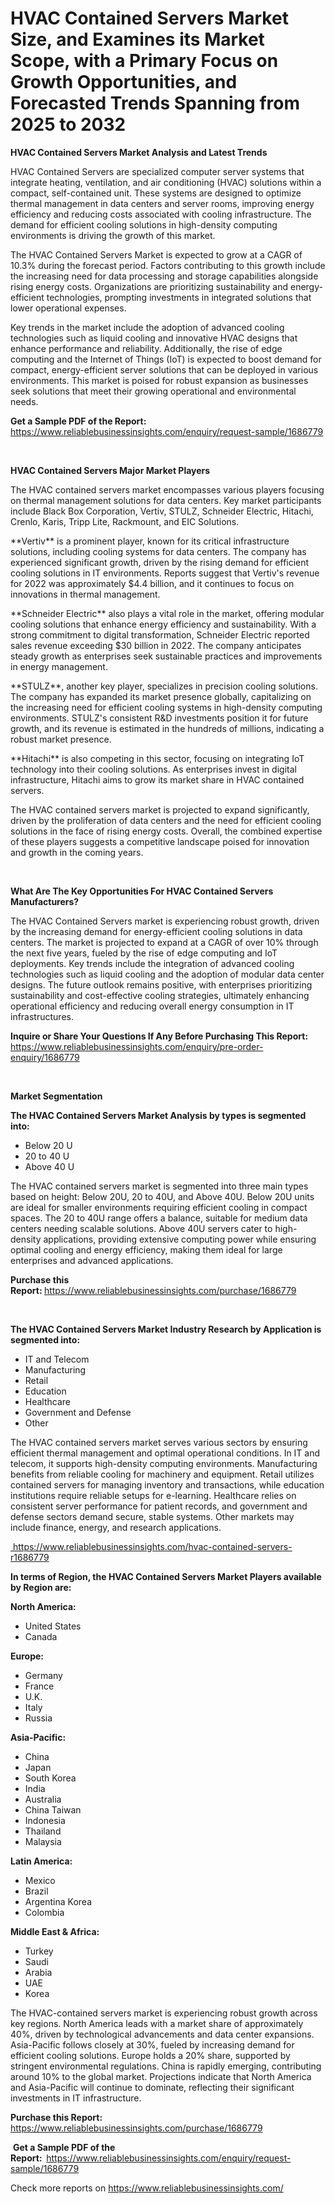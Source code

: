 <p><h1>HVAC Contained Servers Market Size, and Examines its Market Scope, with a Primary Focus on Growth Opportunities, and Forecasted Trends Spanning from 2025 to 2032</h1></p><p><strong>HVAC Contained Servers Market Analysis and Latest Trends</strong></p>
<p><p>HVAC Contained Servers are specialized computer server systems that integrate heating, ventilation, and air conditioning (HVAC) solutions within a compact, self-contained unit. These systems are designed to optimize thermal management in data centers and server rooms, improving energy efficiency and reducing costs associated with cooling infrastructure. The demand for efficient cooling solutions in high-density computing environments is driving the growth of this market.</p><p>The HVAC Contained Servers Market is expected to grow at a CAGR of 10.3% during the forecast period. Factors contributing to this growth include the increasing need for data processing and storage capabilities alongside rising energy costs. Organizations are prioritizing sustainability and energy-efficient technologies, prompting investments in integrated solutions that lower operational expenses. </p><p>Key trends in the market include the adoption of advanced cooling technologies such as liquid cooling and innovative HVAC designs that enhance performance and reliability. Additionally, the rise of edge computing and the Internet of Things (IoT) is expected to boost demand for compact, energy-efficient server solutions that can be deployed in various environments. This market is poised for robust expansion as businesses seek solutions that meet their growing operational and environmental needs.</p></p>
<p><strong>Get a Sample PDF of the Report:&nbsp;</strong> <a href="https://www.reliablebusinessinsights.com/enquiry/request-sample/1686779?utm_campaign=2655&utm_medium=2&utm_source=Github&utm_content=ia&utm_term=26032025&utm_id=hvac-contained-servers">https://www.reliablebusinessinsights.com/enquiry/request-sample/1686779</a></p>
<p>&nbsp;</p>
<p><strong>HVAC Contained Servers Major Market Players</strong></p>
<p><p>The HVAC contained servers market encompasses various players focusing on thermal management solutions for data centers. Key market participants include Black Box Corporation, Vertiv, STULZ, Schneider Electric, Hitachi, Crenlo, Karis, Tripp Lite, Rackmount, and EIC Solutions.</p><p>**Vertiv** is a prominent player, known for its critical infrastructure solutions, including cooling systems for data centers. The company has experienced significant growth, driven by the rising demand for efficient cooling solutions in IT environments. Reports suggest that Vertiv's revenue for 2022 was approximately $4.4 billion, and it continues to focus on innovations in thermal management.</p><p>**Schneider Electric** also plays a vital role in the market, offering modular cooling solutions that enhance energy efficiency and sustainability. With a strong commitment to digital transformation, Schneider Electric reported sales revenue exceeding $30 billion in 2022. The company anticipates steady growth as enterprises seek sustainable practices and improvements in energy management.</p><p>**STULZ**, another key player, specializes in precision cooling solutions. The company has expanded its market presence globally, capitalizing on the increasing need for efficient cooling systems in high-density computing environments. STULZ's consistent R&D investments position it for future growth, and its revenue is estimated in the hundreds of millions, indicating a robust market presence.</p><p>**Hitachi** is also competing in this sector, focusing on integrating IoT technology into their cooling solutions. As enterprises invest in digital infrastructure, Hitachi aims to grow its market share in HVAC contained servers.</p><p>The HVAC contained servers market is projected to expand significantly, driven by the proliferation of data centers and the need for efficient cooling solutions in the face of rising energy costs. Overall, the combined expertise of these players suggests a competitive landscape poised for innovation and growth in the coming years.</p></p>
<p>&nbsp;</p>
<p><strong>What Are The Key Opportunities For HVAC Contained Servers Manufacturers?</strong></p>
<p><p>The HVAC Contained Servers market is experiencing robust growth, driven by the increasing demand for energy-efficient cooling solutions in data centers. The market is projected to expand at a CAGR of over 10% through the next five years, fueled by the rise of edge computing and IoT deployments. Key trends include the integration of advanced cooling technologies such as liquid cooling and the adoption of modular data center designs. The future outlook remains positive, with enterprises prioritizing sustainability and cost-effective cooling strategies, ultimately enhancing operational efficiency and reducing overall energy consumption in IT infrastructures.</p></p>
<p><strong>Inquire or Share Your Questions If Any Before Purchasing This Report:</strong> <a href="https://www.reliablebusinessinsights.com/enquiry/pre-order-enquiry/1686779?utm_campaign=2655&utm_medium=2&utm_source=Github&utm_content=ia&utm_term=26032025&utm_id=hvac-contained-servers">https://www.reliablebusinessinsights.com/enquiry/pre-order-enquiry/1686779</a></p>
<p>&nbsp;</p>
<p><strong>Market Segmentation</strong></p>
<p><strong>The HVAC Contained Servers Market Analysis by types is segmented into:</strong></p>
<p><ul><li>Below 20 U</li><li>20 to 40 U</li><li>Above 40 U</li></ul></p>
<p><p>The HVAC contained servers market is segmented into three main types based on height: Below 20U, 20 to 40U, and Above 40U. Below 20U units are ideal for smaller environments requiring efficient cooling in compact spaces. The 20 to 40U range offers a balance, suitable for medium data centers needing scalable solutions. Above 40U servers cater to high-density applications, providing extensive computing power while ensuring optimal cooling and energy efficiency, making them ideal for large enterprises and advanced applications.</p></p>
<p><strong>Purchase this Report:&nbsp;</strong><a href="https://www.reliablebusinessinsights.com/purchase/1686779?utm_campaign=2655&utm_medium=2&utm_source=Github&utm_content=ia&utm_term=26032025&utm_id=hvac-contained-servers">https://www.reliablebusinessinsights.com/purchase/1686779</a></p>
<p>&nbsp;</p>
<p><strong>The HVAC Contained Servers Market Industry Research by Application is segmented into:</strong></p>
<p><ul><li>IT and Telecom</li><li>Manufacturing</li><li>Retail</li><li>Education</li><li>Healthcare</li><li>Government and Defense</li><li>Other</li></ul></p>
<p><p>The HVAC contained servers market serves various sectors by ensuring efficient thermal management and optimal operational conditions. In IT and telecom, it supports high-density computing environments. Manufacturing benefits from reliable cooling for machinery and equipment. Retail utilizes contained servers for managing inventory and transactions, while education institutions require reliable setups for e-learning. Healthcare relies on consistent server performance for patient records, and government and defense sectors demand secure, stable systems. Other markets may include finance, energy, and research applications.</p></p>
<p><a href="https://www.reliablebusinessinsights.com/hvac-contained-servers-r1686779?utm_campaign=2655&utm_medium=2&utm_source=Github&utm_content=ia&utm_term=26032025&utm_id=hvac-contained-servers">&nbsp;https://www.reliablebusinessinsights.com/hvac-contained-servers-r1686779</a></p>
<p><strong>In terms of Region, the HVAC Contained Servers Market Players available by Region are:</strong></p>
<p>
    <p> <strong> North America: </strong>
        <ul>
            <li>United States</li>
            <li>Canada</li>
        </ul>
        </p> 
    <p> <strong> Europe: </strong>
        <ul>
            <li>Germany</li>
            <li>France</li>
            <li>U.K.</li>
            <li>Italy</li>
            <li>Russia</li>
        </ul>
        </p> 
    <p> <strong> Asia-Pacific: </strong>
        <ul>
            <li>China</li>
            <li>Japan</li>
            <li>South Korea</li>
            <li>India</li>
            <li>Australia</li>
            <li>China Taiwan</li>
            <li>Indonesia</li>
            <li>Thailand</li>
            <li>Malaysia</li>
        </ul>
        </p> 
    <p> <strong> Latin America: </strong>
        <ul>
            <li>Mexico</li>
            <li>Brazil</li>
            <li>Argentina Korea</li>
            <li>Colombia</li>
        </ul>
        </p> 
    <p> <strong> Middle East & Africa: </strong>
        <ul>
            <li>Turkey</li>
            <li>Saudi</li>
            <li>Arabia</li>
            <li>UAE</li>
            <li>Korea</li>
        </ul>
    </p>
    </p>
<p><p>The HVAC-contained servers market is experiencing robust growth across key regions. North America leads with a market share of approximately 40%, driven by technological advancements and data center expansions. Asia-Pacific follows closely at 30%, fueled by increasing demand for efficient cooling solutions. Europe holds a 20% share, supported by stringent environmental regulations. China is rapidly emerging, contributing around 10% to the global market. Projections indicate that North America and Asia-Pacific will continue to dominate, reflecting their significant investments in IT infrastructure.</p></p>
<p><strong>Purchase this Report: </strong><a href="https://www.reliablebusinessinsights.com/purchase/1686779?utm_campaign=2655&utm_medium=2&utm_source=Github&utm_content=ia&utm_term=26032025&utm_id=hvac-contained-servers">https://www.reliablebusinessinsights.com/purchase/1686779</a></p>
<p>&nbsp;<strong>Get a Sample PDF of the Report:&nbsp;&nbsp;</strong><a href="https://www.reliablebusinessinsights.com/enquiry/request-sample/1686779?utm_campaign=2655&utm_medium=2&utm_source=Github&utm_content=ia&utm_term=26032025&utm_id=hvac-contained-servers">https://www.reliablebusinessinsights.com/enquiry/request-sample/1686779</a></p>
<p><strong></strong></p>
<p>Check more reports on <a href="https://www.reliablebusinessinsights.com/?utm_campaign=2655&utm_medium=2&utm_source=Github&utm_content=ia&utm_term=26032025&utm_id=hvac-contained-servers">https://www.reliablebusinessinsights.com/</a></p>